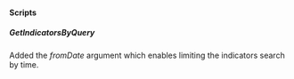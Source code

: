 
#### Scripts
##### GetIndicatorsByQuery
Added the *fromDate* argument which enables limiting the indicators search by time.
